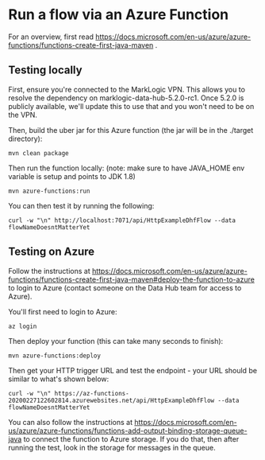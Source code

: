 # Run a flow via an Azure Function

For an overview, first read https://docs.microsoft.com/en-us/azure/azure-functions/functions-create-first-java-maven .

## Testing locally 

First, ensure you're connected to the MarkLogic VPN. This allows you to resolve the dependency on 
marklogic-data-hub-5.2.0-rc1. Once 5.2.0 is publicly available, we'll update this to use that and you won't need to 
be on the VPN.

Then, build the uber jar for this Azure function (the jar will be in the ./target directory):

    mvn clean package

Then run the function locally: (note: make sure to have JAVA_HOME env variable is setup and points to JDK 1.8)

    mvn azure-functions:run

You can then test it by running the following:

    curl -w "\n" http://localhost:7071/api/HttpExampleDhfFlow --data flowNameDoesntMatterYet

## Testing on Azure

Follow the instructions at https://docs.microsoft.com/en-us/azure/azure-functions/functions-create-first-java-maven#deploy-the-function-to-azure to login to Azure (contact someone on the Data Hub team for access to Azure). 

You'll first need to login to Azure:

    az login

Then deploy your function (this can take many seconds to finish):

    mvn azure-functions:deploy

Then get your HTTP trigger URL and test the endpoint - your URL should be similar to what's shown below:

    curl -w "\n" https://az-functions-20200227122602814.azurewebsites.net/api/HttpExampleDhfFlow --data flowNameDoesntMatterYet


You can also follow the instructions at https://docs.microsoft.com/en-us/azure/azure-functions/functions-add-output-binding-storage-queue-java to connect the function to Azure storage. If you do that, then after running the test, 
look in the storage for messages in the queue. 
